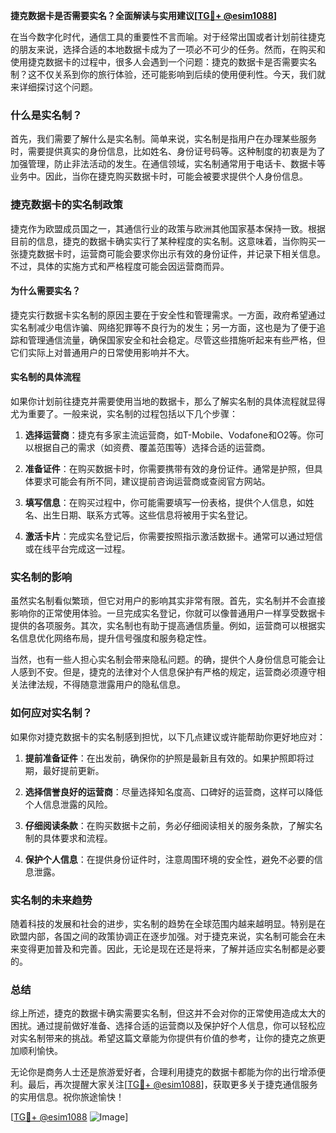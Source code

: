 **捷克数据卡是否需要实名？全面解读与实用建议[[TG💪+ @esim1088](https://t.me/s/esim1088)]**

在当今数字化时代，通信工具的重要性不言而喻。对于经常出国或者计划前往捷克的朋友来说，选择合适的本地数据卡成为了一项必不可少的任务。然而，在购买和使用捷克数据卡的过程中，很多人会遇到一个问题：捷克的数据卡是否需要实名制？这不仅关系到你的旅行体验，还可能影响到后续的使用便利性。今天，我们就来详细探讨这个问题。

### 什么是实名制？

首先，我们需要了解什么是实名制。简单来说，实名制是指用户在办理某些服务时，需要提供真实的身份信息，比如姓名、身份证号码等。这种制度的初衷是为了加强管理，防止非法活动的发生。在通信领域，实名制通常用于电话卡、数据卡等业务中。因此，当你在捷克购买数据卡时，可能会被要求提供个人身份信息。

### 捷克数据卡的实名制政策

捷克作为欧盟成员国之一，其通信行业的政策与欧洲其他国家基本保持一致。根据目前的信息，捷克的数据卡确实实行了某种程度的实名制。这意味着，当你购买一张捷克数据卡时，运营商可能会要求你出示有效的身份证件，并记录下相关信息。不过，具体的实施方式和严格程度可能会因运营商而异。

#### 为什么需要实名？

捷克实行数据卡实名制的原因主要在于安全性和管理需求。一方面，政府希望通过实名制减少电信诈骗、网络犯罪等不良行为的发生；另一方面，这也是为了便于追踪和管理通信流量，确保国家安全和社会稳定。尽管这些措施听起来有些严格，但它们实际上对普通用户的日常使用影响并不大。

#### 实名制的具体流程

如果你计划前往捷克并需要使用当地的数据卡，那么了解实名制的具体流程就显得尤为重要了。一般来说，实名制的过程包括以下几个步骤：

1. **选择运营商**：捷克有多家主流运营商，如T-Mobile、Vodafone和O2等。你可以根据自己的需求（如资费、覆盖范围等）选择合适的运营商。
   
2. **准备证件**：在购买数据卡时，你需要携带有效的身份证件。通常是护照，但具体要求可能会有所不同，建议提前咨询运营商或查阅官方网站。

3. **填写信息**：在购买过程中，你可能需要填写一份表格，提供个人信息，如姓名、出生日期、联系方式等。这些信息将被用于实名登记。

4. **激活卡片**：完成实名登记后，你需要按照指示激活数据卡。通常可以通过短信或在线平台完成这一过程。

### 实名制的影响

虽然实名制看似繁琐，但它对用户的影响其实非常有限。首先，实名制并不会直接影响你的正常使用体验。一旦完成实名登记，你就可以像普通用户一样享受数据卡提供的各项服务。其次，实名制也有助于提高通信质量。例如，运营商可以根据实名信息优化网络布局，提升信号强度和服务稳定性。

当然，也有一些人担心实名制会带来隐私问题。的确，提供个人身份信息可能会让人感到不安。但是，捷克的法律对个人信息保护有严格的规定，运营商必须遵守相关法律法规，不得随意泄露用户的隐私信息。

### 如何应对实名制？

如果你对捷克数据卡的实名制感到担忧，以下几点建议或许能帮助你更好地应对：

1. **提前准备证件**：在出发前，确保你的护照是最新且有效的。如果护照即将过期，最好提前更新。

2. **选择信誉良好的运营商**：尽量选择知名度高、口碑好的运营商，这样可以降低个人信息泄露的风险。

3. **仔细阅读条款**：在购买数据卡之前，务必仔细阅读相关的服务条款，了解实名制的具体要求和流程。

4. **保护个人信息**：在提供身份证件时，注意周围环境的安全性，避免不必要的信息泄露。

### 实名制的未来趋势

随着科技的发展和社会的进步，实名制的趋势在全球范围内越来越明显。特别是在欧盟内部，各国之间的政策协调正在逐步加强。对于捷克来说，实名制可能会在未来变得更加普及和完善。因此，无论是现在还是将来，了解并适应实名制都是必要的。

### 总结

综上所述，捷克的数据卡确实需要实名制，但这并不会对你的正常使用造成太大的困扰。通过提前做好准备、选择合适的运营商以及保护好个人信息，你可以轻松应对实名制带来的挑战。希望这篇文章能为你提供有价值的参考，让你的捷克之旅更加顺利愉快。

无论你是商务人士还是旅游爱好者，合理利用捷克的数据卡都能为你的出行增添便利。最后，再次提醒大家关注[[TG💪+ @esim1088](https://t.me/s/esim1088)]，获取更多关于捷克通信服务的实用信息。祝你旅途愉快！

[[TG💪+ @esim1088](https://t.me/s/esim1088) ![Image](https://i.postimg.cc/4NQfJmqS/Snipaste-2025-05-13-00-14-12.png)]